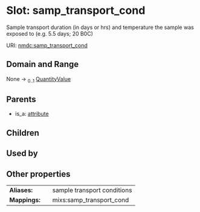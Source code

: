 
# Slot: samp_transport_cond


Sample transport duration (in days or hrs) and temperature the sample was exposed to (e.g. 5.5 days; 20 B0C)

URI: [nmdc:samp_transport_cond](https://microbiomedata/meta/samp_transport_cond)


## Domain and Range

None &#8594;  <sub>0..1</sub> [QuantityValue](QuantityValue.md)

## Parents

 *  is_a: [attribute](attribute.md)

## Children


## Used by


## Other properties

|  |  |  |
| --- | --- | --- |
| **Aliases:** | | sample transport conditions |
| **Mappings:** | | mixs:samp_transport_cond |

